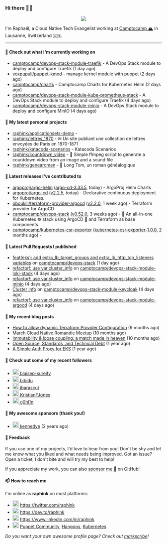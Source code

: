 ### Hi there 👋🏼


<p align="center">
  <a href="https://github.com/ryo-ma/github-profile-trophy"><img src="https://github-profile-trophy.vercel.app/?username=raphink&theme=darkhub&margin-w=15&margin-h=15&no-frame=true&column=5"/></a>
</p>


I'm Raphaël, a Cloud Native Tech Evangelist working at [Camptocamp 🏔](https://github.com/camptocamp) in Lausanne, Switzerland 🇨🇭.

<hr />


#### 👷 Check out what I'm currently working on

- [camptocamp/devops-stack-module-traefik](https://github.com/camptocamp/devops-stack-module-traefik) - A DevOps Stack module to deploy and configure Traefik (1 day ago)
- [voxpupuli/puppet-kmod](https://github.com/voxpupuli/puppet-kmod) - manage kernel module with puppet (2 days ago)
- [camptocamp/charts](https://github.com/camptocamp/charts) - Camptocamp Charts for Kubernetes Helm (2 days ago)
- [camptocamp/devops-stack-module-kube-prometheus-stack](https://github.com/camptocamp/devops-stack-module-kube-prometheus-stack) - A DevOps Stack module to deploy and configure Traefik (4 days ago)
- [camptocamp/devops-stack-module-minio](https://github.com/camptocamp/devops-stack-module-minio) - A DevOps Stack module to deploy and configure MinIO (4 days ago)

#### 🌱 My latest personal projects

- [raphink/applicationsets-demo](https://github.com/raphink/applicationsets-demo) - 
- [raphink/lettres_1870](https://github.com/raphink/lettres_1870) - ✉ Un site publiant une collection de lettres envoyées de Paris en 1870-1871
- [raphink/katacoda-scenarios](https://github.com/raphink/katacoda-scenarios) - Katacoda Scenarios
- [raphink/countdown_video](https://github.com/raphink/countdown_video) - 🎥 Simple ffmpeg script to generate a countdown video from an image and a sound file
- [raphink/genearoman](https://github.com/raphink/genearoman) - 📖 Long Tom, un roman généalogique

#### 🔭 Latest releases I've contributed to

- [argoproj/argo-helm](https://github.com/argoproj/argo-helm) ([argo-cd-3.33.5](https://github.com/argoproj/argo-helm/releases/tag/argo-cd-3.33.5), today) - ArgoProj Helm Charts
- [argoproj/argo-cd](https://github.com/argoproj/argo-cd) ([v2.2.5](https://github.com/argoproj/argo-cd/releases/tag/v2.2.5), today) - Declarative continuous deployment for Kubernetes.
- [oboukili/terraform-provider-argocd](https://github.com/oboukili/terraform-provider-argocd) ([v2.2.0](https://github.com/oboukili/terraform-provider-argocd/releases/tag/v2.2.0), 1 week ago) - Terraform provider for ArgoCD 
- [camptocamp/devops-stack](https://github.com/camptocamp/devops-stack) ([v0.52.0](https://github.com/camptocamp/devops-stack/releases/tag/v0.52.0), 3 weeks ago) - 🌊 An all-in-one Kubernetes ☸ stack using ArgoCD 🐙 and Terraform as base components
- [camptocamp/kubernetes-csr-exporter](https://github.com/camptocamp/kubernetes-csr-exporter) ([kubernetes-csr-exporter-1.0.0](https://github.com/camptocamp/kubernetes-csr-exporter/releases/tag/kubernetes-csr-exporter-1.0.0), 2 months ago) - 

#### 🔨 Latest Pull Requests I published

- [feat(eks): add extra_lb_target_groups and extra_lb_http_tcp_listeners variables](https://github.com/camptocamp/devops-stack/pull/853) on [camptocamp/devops-stack](https://github.com/camptocamp/devops-stack) (1 day ago)
- [refactor!: use var.cluster_info](https://github.com/camptocamp/devops-stack-module-loki-stack/pull/3) on [camptocamp/devops-stack-module-loki-stack](https://github.com/camptocamp/devops-stack-module-loki-stack) (4 days ago)
- [refactor!: use var.cluster_info](https://github.com/camptocamp/devops-stack-module-minio/pull/1) on [camptocamp/devops-stack-module-minio](https://github.com/camptocamp/devops-stack-module-minio) (4 days ago)
- [Cluster info](https://github.com/camptocamp/devops-stack-module-keycloak/pull/1) on [camptocamp/devops-stack-module-keycloak](https://github.com/camptocamp/devops-stack-module-keycloak) (4 days ago)
- [refactor!: use var.cluster_info](https://github.com/camptocamp/devops-stack-module-argocd/pull/1) on [camptocamp/devops-stack-module-argocd](https://github.com/camptocamp/devops-stack-module-argocd) (4 days ago)

#### 📜 My recent blog posts

- [How to allow dynamic Terraform Provider Configuration](https://dev.to/camptocamp-ops/how-to-allow-dynamic-terraform-provider-configuration-20ik) (9 months ago)
- [March Cloud Native Romandie Meetup](https://dev.to/camptocamp-ops/march-cloud-native-romandie-meetup-o2f) (10 months ago)
- [Immutability &amp; loose coupling: a match made in heaven](https://dev.to/camptocamp-ops/immutability-loose-coupling-a-match-made-in-heaven-37kl) (10 months ago)
- [Open Source, Standards, and Technical Debt](https://dev.to/camptocamp-ops/open-source-standards-and-technical-debt-2g1) (1 year ago)
- [A Simple Auth Proxy for EKS](https://dev.to/camptocamp-ops/a-simple-auth-proxy-for-eks-24dh) (1 year ago)

#### 👥 Check out some of my recent followers

- [<img src="https://avatars.githubusercontent.com/u/96088558?u=1e72acf62081790248217e982baf1e060da9158f&amp;v=4" height="20"/> blaisep-sureify](https://github.com/blaisep-sureify)
- [<img src="https://avatars.githubusercontent.com/u/26056989?u=669468a565ac33bd608943476ba9d9318ea78f95&amp;v=4" height="20"/> bibidu](https://github.com/bibidu)
- [<img src="https://avatars.githubusercontent.com/u/1568845?u=9668cc200d13d294f6428f3a4778e244d871efe7&amp;v=4" height="20"/> jbarascut](https://github.com/jbarascut)
- [<img src="https://avatars.githubusercontent.com/u/7550495?u=d4e3cda186f611449d167e1cbdd5218f57e7a494&amp;v=4" height="20"/> KristianFJones](https://github.com/KristianFJones)
- [<img src="https://avatars.githubusercontent.com/u/1445852?u=3eaa55a6c3e7b37e90bd83be053d1fa9915b496d&amp;v=4" height="20"/> g0hl1n](https://github.com/g0hl1n)


#### 💚 My awesome sponsors (thank you!)

- [<img src="https://avatars.githubusercontent.com/u/1110127?v=4" height="20"/> kennedye](https://github.com/kennedye) (2 years ago)


#### 💬 Feedback

If you use one of my projects, I'd love to hear from you!
Don't be shy and let me know what you liked and what needs being improved.
Got an issue? Open a ticket, I don't bite and will try my best to help!

If you appreciate my work, you can also [sponsor me 💚](https://github.com/sponsors/raphink) on GitHub!


#### 📫 How to reach me

I'm online as **raphink** on most platforms:

- <img src="https://raw.githubusercontent.com/FortAwesome/Font-Awesome/master/svgs/brands/twitter.svg" width="20" alt="Twitter" /> https://twitter.com/raphink
- <img src="https://raw.githubusercontent.com/FortAwesome/Font-Awesome/master/svgs/brands/dev.svg" width="20" alt="Blog" /> https://dev.to/raphink
- <img src="https://raw.githubusercontent.com/FortAwesome/Font-Awesome/master/svgs/brands/linkedin.svg" width="20" alt="LinkedIn" /> https://www.linkedin.com/in/raphink
- <img src="https://raw.githubusercontent.com/FortAwesome/Font-Awesome/master/svgs/brands/slack.svg" width="20" alt="Slack" /> [Puppet Community](https://slack.puppet.com/), [Hangops](https://signup.hangops.com/), [Kubernetes](https://slack.k8s.io/)

*Do you want your own awesome profile page? Check out [markscribe](https://github.com/muesli/markscribe)!*
